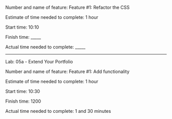 Number and name of feature: Feature #1: Refactor the CSS

Estimate of time needed to complete: 1 hour

Start time: 10:10

Finish time: _____

Actual time needed to complete: _____



***

Lab: 05a - Extend Your Portfolio 

Number and name of feature: Feature #1: Add functionality

Estimate of time needed to complete: 1 hour

Start time: 10:30

Finish time: 1200

Actual time needed to complete: 1 and 30 minutes
